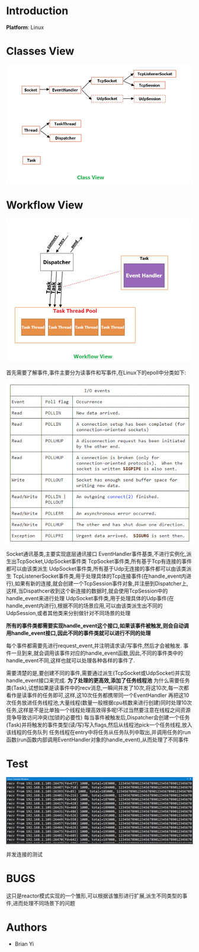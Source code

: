 # Introduction

**Platform**: Linux

# Classes View

![avatar](./resource/2020040719211812.png)

# Workflow View

![avatar](./resource/2020040719035911.png)

首先需要了解事件,事件主要分为读事件和写事件,在Linux下的epoll中分类如下:

![avatar](./resource/2020040719384413.png)

Socket通讯基类,主要实现底层通讯接口
EventHandler事件基类,不进行实例化,派生出TcpSocket,UdpSocket事件类
TcpSocket事件类,所有基于Tcp有连接的事件都可以由该类派生
UdpSocket事件类,所有基于Udp无连接的事件都可以由该类派生
TcpListenerSocket事件类,用于处理具体的Tcp连接事件(在handle_event内进行),如果有新的连接,就会创建一个TcpSession事件对象,并注册到Dispatcher上,这样,当Dispathcer收到这个新连接的数据时,就会使用TcpSession中的handle_event来进行处理
UdpSocket事件类,用于处理具体的Udp事件(在handle_event内进行),根据不同的场景应用,可以由该类派生出不同的UdpSession,或者其他类来分别做针对不同场景的处理

**所有的事件类都需要实现handle_event这个接口,如果该事件被触发,则会自动调用handle_event接口,因此不同的事件类就可以进行不同的处理**

每个事件都需要先进行request_event,并注明请求读/写事件,然后才会被触发. 事件一旦到来,就会调用该事件对应的handle_event函数,因此,不同的事件类中的handle_event不同,这样也就可以处理各种各样的事件了.

需要清楚的是,要创建不同的事件,需要通过派生(TcpSocket或UdpSocket)并实现handle_event接口来完成.
**为了处理的更高效,添加了任务线程池**
为什么需要任务类(Task),试想如果是读事件中的recv消息,一瞬间并发了10次,将这10次,每一次都看作是读事件的任务即可,这样,这10次任务都携带同一个EventHandler
再把这10次任务放进任务线程池,大量线程(数量一般根据cpu核数来进行创建)同时处理10次任务,这样是不是比单独一个线程处理高效得多呢!不过当然要注意在线程之间资源竞争导致访问冲突(加锁的必要性)
每当事件被触发后,Dispatcher会创建一个任务(Task)并将触发的事件类型(读/写)写入flags,然后从线程池pick一个任务线程,放入该线程的任务队列
任务线程在entry中将任务从任务队列中取出,并调用任务的run函数(run函数内部调用EventHandler对象的handle_event),从而处理了不同事件

# Test
![avatar](./resource/2020040720232216.png)

并发连接的测试


# BUGS
这只是reactor模式实现的一个雏形,可以根据该雏形进行扩展,派生不同类型的事件,进而处理不同场景下的问题


# Authors
- Brian Yi